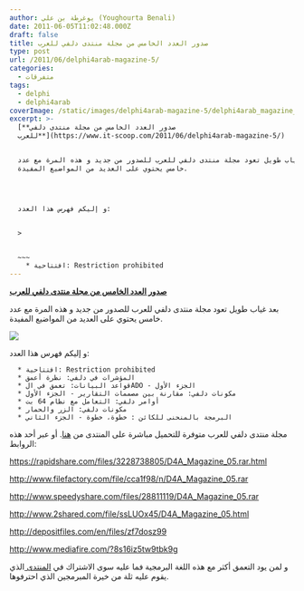 ```yaml
---
author: يوغرطة بن علي (Youghourta Benali)
date: 2011-06-05T11:02:48.000Z
draft: false
title: صدور العدد الخامس من مجلة منتدى دلفي للعرب
type: post
url: /2011/06/delphi4arab-magazine-5/
categories:
  - متفرقات
tags:
  - delphi
  - delphi4arab
coverImage: /static/images/delphi4arab-magazine-5/delphi4arab_magazine_051.jpg
excerpt: >-
  [**صدور العدد الخامس من مجلة منتدى دلفي
  للعرب**](https://www.it-scoop.com/2011/06/delphi4arab-magazine-5/)


  بعد غياب طويل تعود مجلة منتدى دلفي للعرب للصدور من جديد و هذه المرة مع عدد
  خامس يحتوي على العديد من المواضيع المفيدة.




  و إليكم فهرس هذا العدد:


  >


  ~~~
    * افتتاحية: Restriction prohibited
---
```

[**صدور العدد الخامس من مجلة منتدى دلفي للعرب**](https://www.it-scoop.com/2011/06/delphi4arab-magazine-5/)

بعد غياب طويل تعود مجلة منتدى دلفي للعرب للصدور من جديد و هذه المرة مع عدد خامس يحتوي على العديد من المواضيع المفيدة.

![](/static/images/delphi4arab-magazine-5/delphi4arab_magazine\_051.jpg)

و إليكم فهرس هذا العدد:

>

~~~
  * افتتاحية: Restriction prohibited
  * المؤشرات في دلفي: نظرة أعمق
  * قواعد البيانات: تعمق في الADO - الجزء الأول
  * مكونات دلفي: مقارنة بين مصممات التقارير - الجزء الأول
  * أوامر دلفي: التعامل مع نظام 64 بت
  * مكونات دلفي: الزر والحمار
  * البرمجة بالمنحنى للكائن : خطوة، خطوة - الجزء الثاني
~~~

مجلة منتدى دلفي للعرب متوفرة للتحميل مباشرة على المنتدى من [هنا](http://www.delphi4arab.com/forum/showthread.php?t=5403). أو عبر أحد هذه الروابط:

<https://rapidshare.com/files/3228738805/D4A_Magazine_05.rar.html>

<http://www.filefactory.com/file/cca1f98/n/D4A_Magazine_05.rar>

<http://www.speedyshare.com/files/28811119/D4A_Magazine_05.rar>

<http://www.2shared.com/file/ssLUOx45/D4A_Magazine_05.html>

<http://depositfiles.com/en/files/zf7dosz99>

<http://www.mediafire.com/?8s16iz5tw9tbk9g>

و لمن يود التعمق أكثر مع هذه اللغة البرمجية فما عليه سوى الاشتراك في [المنتدى ](http://www.delphi4arab.com/)الذي يقوم عليه ثلة من خيرة المبرمجين الذي احترفوها.
